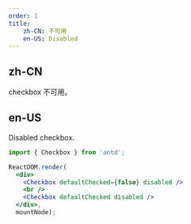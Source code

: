 ```yaml
---
order: 1
title:
    zh-CN: 不可用
    en-US: Disabled
---
```


## zh-CN

checkbox 不可用。

## en-US

Disabled checkbox.

````jsx
import { Checkbox } from 'antd';

ReactDOM.render(
  <div>
    <Checkbox defaultChecked={false} disabled />
    <br />
    <Checkbox defaultChecked disabled />
  </div>,
  mountNode);
````

